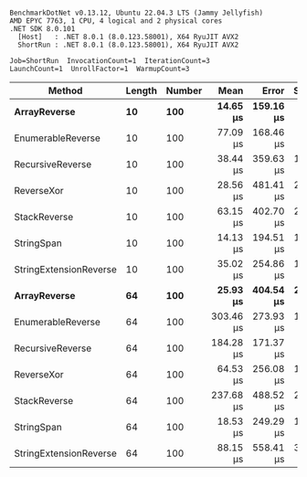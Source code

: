 ```

BenchmarkDotNet v0.13.12, Ubuntu 22.04.3 LTS (Jammy Jellyfish)
AMD EPYC 7763, 1 CPU, 4 logical and 2 physical cores
.NET SDK 8.0.101
  [Host]   : .NET 8.0.1 (8.0.123.58001), X64 RyuJIT AVX2
  ShortRun : .NET 8.0.1 (8.0.123.58001), X64 RyuJIT AVX2

Job=ShortRun  InvocationCount=1  IterationCount=3  
LaunchCount=1  UnrollFactor=1  WarmupCount=3  

```
| Method                 | Length | Number | Mean      | Error     | StdDev    | Median     | Min        | Max       | Allocated |
|----------------------- |------- |------- |----------:|----------:|----------:|-----------:|-----------:|----------:|----------:|
| **ArrayReverse**           | **10**     | **100**    |  **14.65 μs** | **159.16 μs** |  **8.724 μs** |  **11.391 μs** |   **8.025 μs** |  **24.54 μs** |  **10.09 KB** |
| EnumerableReverse      | 10     | 100    |  77.09 μs | 168.46 μs |  9.234 μs |  79.338 μs |  66.945 μs |  85.00 μs |  25.72 KB |
| RecursiveReverse       | 10     | 100    |  38.44 μs | 359.63 μs | 19.712 μs |  27.336 μs |  26.785 μs |  61.20 μs |  56.97 KB |
| ReverseXor             | 10     | 100    |  28.56 μs | 481.41 μs | 26.388 μs |  15.229 μs |  11.492 μs |  58.95 μs |  10.09 KB |
| StackReverse           | 10     | 100    |  63.15 μs | 402.70 μs | 22.074 μs |  53.911 μs |  47.188 μs |  88.34 μs |  31.19 KB |
| StringSpan             | 10     | 100    |  14.13 μs | 194.51 μs | 10.662 μs |   8.756 μs |   7.224 μs |  26.41 μs |   5.41 KB |
| StringExtensionReverse | 10     | 100    |  35.02 μs | 254.86 μs | 13.970 μs |  27.622 μs |  26.309 μs |  51.14 μs |  28.84 KB |
| **ArrayReverse**           | **64**     | **100**    |  **25.93 μs** | **404.54 μs** | **22.174 μs** |  **13.756 μs** |  **12.513 μs** |  **51.53 μs** |  **30.41 KB** |
| EnumerableReverse      | 64     | 100    | 303.46 μs | 273.93 μs | 15.015 μs | 301.163 μs | 289.722 μs | 319.49 μs |  59.31 KB |
| RecursiveReverse       | 64     | 100    | 184.28 μs | 171.37 μs |  9.393 μs | 183.404 μs | 175.359 μs | 194.08 μs | 710.88 KB |
| ReverseXor             | 64     | 100    |  64.53 μs | 256.08 μs | 14.037 μs |  61.971 μs |  51.943 μs |  79.66 μs |  30.41 KB |
| StackReverse           | 64     | 100    | 237.68 μs | 488.52 μs | 26.778 μs | 235.756 μs | 211.922 μs | 265.37 μs |  88.22 KB |
| StringSpan             | 64     | 100    |  18.53 μs | 249.29 μs | 13.664 μs |  10.860 μs |  10.419 μs |  34.30 μs |  15.56 KB |
| StringExtensionReverse | 64     | 100    |  88.15 μs | 558.41 μs | 30.608 μs |  71.212 μs |  69.750 μs | 123.48 μs |  68.69 KB |
